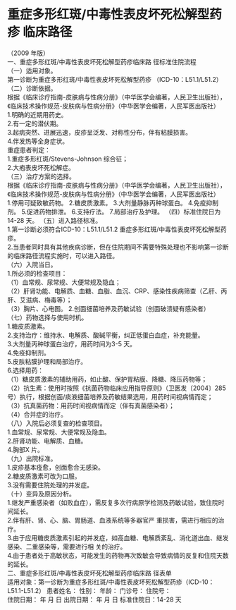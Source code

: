 # 重症多形红斑/中毒性表皮坏死松解型药疹  临床路径  
（2009 年版）  
一、重症多形红斑/中毒性表皮坏死松解型药疹临床路 径标准住院流程  
（一）适用对象。  
第一诊断为重症多形红斑/中毒性表皮坏死松解型药疹 （ICD-10：L51.1/L51.2）  
（二）诊断依据。  
根据《临床诊疗指南-皮肤病与性病分册》（中华医学会编著，人民卫生出版社），《临床技术操作规范-皮肤病与性病分册》（中华医学会编著，人民军医出版社）  
1.明确的近期用药史。  
2.有一定的潜伏期。  
3.起病突然、进展迅速，皮疹呈泛发、对称性分布，伴有粘膜损害。  
4.伴发热等全身症状。  
重症患者判定：  
1.重症多形红斑/Stevens-Johnson 综合征；  
2.大疱表皮坏死松解症。  
（三）治疗方案的选择。  
根据《临床诊疗指南-皮肤病与性病分册》（中华医学会编著，人民卫生出版社），《临床技术操作规范-皮肤病与性病分册》（中华医学会编著，人民军医出版社）  
1.停用可疑致敏药物。 2.糖皮质激素。 3.大剂量静脉丙种球蛋白。 4.免疫抑制剂。 5.促进药物排泄。 6.支持疗法。 7.局部治疗及护理。 （四）标准住院日为14-28 天。 （五）进入路径标准。  
1.第一诊断必须符合ICD-10：L51.1/L51.2 重症多形红斑/中毒性表皮坏死松解型药疹。  
2.当患者同时具有其他疾病诊断，但在住院期间不需要特殊处理也不影响第一诊断的临床路径流程实施时，可以进入路径。  
（六）入院当日。  
1.所必须的检查项目：  
（1）血常规、尿常规、大便常规及隐血；  
（2）肝肾功能、电解质、血糖、血脂、血沉、CRP、感染性疾病筛查（乙肝、丙肝、艾滋病、梅毒等）；  
（3）胸片、心电图。 2.创面细菌培养及药敏试验（创面破溃疑有感染者）  
（七）药物选择与使用时机。  
1.糖皮质激素。  
2.支持治疗：维持水、电解质、酸碱平衡，纠正低蛋白血症，补充能量。  
3.大剂量丙种球蛋白治疗，用药时间为3-5 天。  
4.免疫抑制剂。  
5.皮肤粘膜护理和局部治疗。  
6.选择用药：  
（1）糖皮质激素的辅助用药，如止酸、保护胃粘膜、降糖、降压药物等；  
（2）抗生素：使用时按照《抗菌药物临床应用指导原则》（卫医发〔2004〕285 号）执行，根据创面/痰液细菌培养及药敏结果选用，用药时间视病情而定；  
（3）抗真菌药物：用药时间视病情而定（伴有真菌感染者）；  
（4）合并症的治疗。  
（八）入院后必须复查的检查项目。  
1.血常规、尿常规、大便常规及隐血。  
2.肝肾功能、电解质、血糖。  
4.胸部X 片。  
（九）出院标准。  
1.皮疹基本痊愈，创面愈合无感染。  
2.糖皮质激素可改为口服。  
3.没有需要住院处理的并发症。  
（十）变异及原因分析。  
1.继发严重感染者（如败血症），需反复多次行病原学检测及药敏试验，致住院时间延长。  
2.伴有肝、肾、心、脑、胃肠道、血液系统等多器官严 重损害，需进行相应的治疗。  
3.由于应用糖皮质激素引起的并发症，如高血糖、电解质紊乱、消化道出血、继发感染、二重感染等，需要进行相 关的治疗。  
4.由于患者处于高敏状态，可能发生的药物再次致敏会导致病情的反复和住院天数的延长。  
二、重症多形红斑/中毒性表皮坏死松解型药疹临床路 径表单  
适用对象：第一诊断为重症多形红斑/中毒性表皮坏死松解型药疹（ICD-10：L51.1-L51.2） 患者姓名：           性别：    年龄：    门诊号：       住院号：  
住院日期：   年  月  日    出院日期：   年  月   日     标准住院日：14-28 天  
